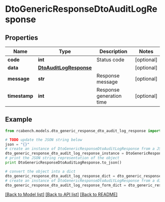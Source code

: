 # DtoGenericResponseDtoAuditLogResponse


## Properties

Name | Type | Description | Notes
------------ | ------------- | ------------- | -------------
**code** | **int** | Status code | [optional] 
**data** | [**DtoAuditLogResponse**](DtoAuditLogResponse.md) |  | [optional] 
**message** | **str** | Response message | [optional] 
**timestamp** | **int** | Response generation time | [optional] 

## Example

```python
from rcabench.models.dto_generic_response_dto_audit_log_response import DtoGenericResponseDtoAuditLogResponse

# TODO update the JSON string below
json = "{}"
# create an instance of DtoGenericResponseDtoAuditLogResponse from a JSON string
dto_generic_response_dto_audit_log_response_instance = DtoGenericResponseDtoAuditLogResponse.from_json(json)
# print the JSON string representation of the object
print DtoGenericResponseDtoAuditLogResponse.to_json()

# convert the object into a dict
dto_generic_response_dto_audit_log_response_dict = dto_generic_response_dto_audit_log_response_instance.to_dict()
# create an instance of DtoGenericResponseDtoAuditLogResponse from a dict
dto_generic_response_dto_audit_log_response_form_dict = dto_generic_response_dto_audit_log_response.from_dict(dto_generic_response_dto_audit_log_response_dict)
```
[[Back to Model list]](../README.md#documentation-for-models) [[Back to API list]](../README.md#documentation-for-api-endpoints) [[Back to README]](../README.md)


